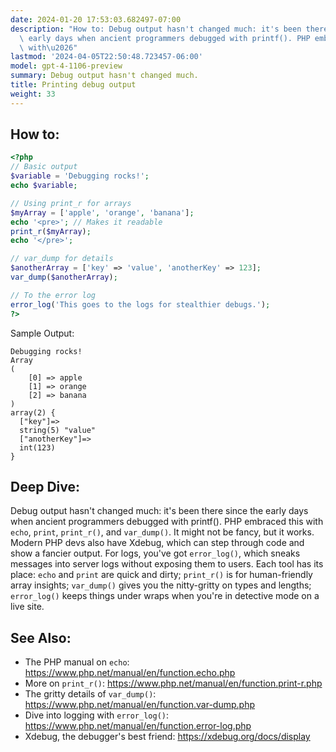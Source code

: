```yaml
---
date: 2024-01-20 17:53:03.682497-07:00
description: "How to: Debug output hasn't changed much: it's been there since the\
  \ early days when ancient programmers debugged with printf(). PHP embraced this\
  \ with\u2026"
lastmod: '2024-04-05T22:50:48.723457-06:00'
model: gpt-4-1106-preview
summary: Debug output hasn't changed much.
title: Printing debug output
weight: 33
---
```


## How to:
```PHP
<?php
// Basic output
$variable = 'Debugging rocks!';
echo $variable;

// Using print_r for arrays
$myArray = ['apple', 'orange', 'banana'];
echo '<pre>'; // Makes it readable
print_r($myArray);
echo '</pre>';

// var_dump for details
$anotherArray = ['key' => 'value', 'anotherKey' => 123];
var_dump($anotherArray);

// To the error log
error_log('This goes to the logs for stealthier debugs.');
?>
```
Sample Output:
```
Debugging rocks!
Array
(
    [0] => apple
    [1] => orange
    [2] => banana
)
array(2) {
  ["key"]=>
  string(5) "value"
  ["anotherKey"]=>
  int(123)
}
```

## Deep Dive:
Debug output hasn't changed much: it's been there since the early days when ancient programmers debugged with printf(). PHP embraced this with `echo`, `print`, `print_r()`, and `var_dump()`. It might not be fancy, but it works. Modern PHP devs also have Xdebug, which can step through code and show a fancier output. For logs, you've got `error_log()`, which sneaks messages into server logs without exposing them to users. Each tool has its place: `echo` and `print` are quick and dirty; `print_r()` is for human-friendly array insights; `var_dump()` gives you the nitty-gritty on types and lengths; `error_log()` keeps things under wraps when you're in detective mode on a live site.

## See Also:
- The PHP manual on `echo`: https://www.php.net/manual/en/function.echo.php
- More on `print_r()`: https://www.php.net/manual/en/function.print-r.php
- The gritty details of `var_dump()`: https://www.php.net/manual/en/function.var-dump.php
- Dive into logging with `error_log()`: https://www.php.net/manual/en/function.error-log.php
- Xdebug, the debugger's best friend: https://xdebug.org/docs/display
